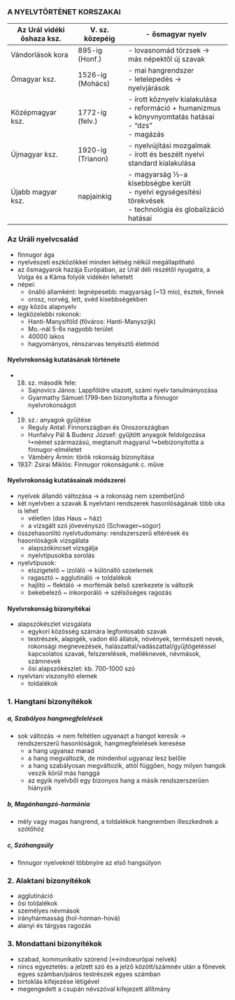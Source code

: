 ### A NYELVTÖRTÉNET KORSZAKAI

| Az Urál vidéki őshaza ksz. | V. sz. közepéig   | - ősmagyar nyelv                                                                                                 |
| -------------------------- | ----------------- | ---------------------------------------------------------------------------------------------------------------- |
| Vándorlások kora           | 895-ig (Honf.)    | - lovasnomád törzsek → más népektől új szavak                                                                    |
| Ómagyar ksz.               | 1526-ig (Mohács)  | - mai hangrendszer<br>- letelepedés → nyelvjárások                                                               |
| Középmagyar ksz.           | 1772-ig (felv.)   | - írott köznyelv kialakulása<br>- reformáció + humanizmus + könyvnyomtatás hatásai<br>- “dzs”<br>- magázás       |
| Újmagyar ksz.              | 1920-ig (Trianon) | - nyelvújítási mozgalmak<br>- írott és beszélt nyelvi standard kialakulása                                       |
| Újabb magyar ksz.          | napjainkig        | - magyarság ⅓-a kisebbségbe került<br>- nyelvi egységesítési törekvések<br>- technológia és globalizáció hatásai |
### Az Uráli nyelvcsalád 

- finnugor ága
- nyelvészeti eszközökkel minden kétség nélkül megállapítható
- az ősmagyarok hazája Európában, az Urál déli részétől nyugatra, a Volga és a Káma folyók vidékén lehetett
- népei:
	- önálló államként: legnépesebb: magyarság (~13 mio), észtek, finnek
	- orosz, norvég, lett, svéd kisebbségekben
- egy közös alapnyelv
- legközelebbi rokonok:
	- Hanti-Manysiföld (főváros: Hanti-Manyszijk)
	- Mo.-nál 5-6x nagyobb terület
	- 40000 lakos
	- hagyományos, rénszarvas tenyésztő életmód

#### Nyelvrokonság kutatásának története

- 18. sz. második fele:
	- Sajnovics János: Lappföldre utazott, számi nyelv tanulmányozása
	- Gyarmathy Sámuel:1799-ben bizonyította a finnugor nyelvrokonságot
- 19. sz.: anyagok gyűjtése
	- Reguly Antal: Finnországban és Oroszországban
	- Hunfalvy Pál & Budenz József: gyűjtött anyagok feldolgozása
		↳német származású, megtanult magyarul
		↳bebizonyította a finnugor-elméletet
	- Vámbéry Ármin: török rokonság bizonyítása
- 1937: Zsirai Miklós: Finnugor rokonságunk c. műve

#### Nyelvrokonság kutatásainak módszerei

- nyelvek állandó változása → a rokonság nem szembetűnő
- két nyelvben a szavak & nyelvtani rendszerek hasonlóságának több oka is lehet
	- véletlen (das Haus ~ ház)
	- a vizsgált szó jövevényszó (Schwager~sógor)
- összehasonlító nyelvtudomány: rendszerszerű eltérések és hasonlóságok vizsgálata
	- alapszókincset vizsgálja
	- nyelvtípusokba sorolás
- nyelvtípusok:
	- elszigetelő ~ izoláló → különálló szóelemek
	- ragasztó ~ agglutináló → toldalékok
	- hajlító ~ flektáló → morfémák belső szerkezete is változik
	- bekebelező ~ inkorporáló → szélsőséges ragozás

#### Nyelvrokonság bizonyítékai

- alapszókészlet vizsgálata
	- egykori közösség számára legfontosabb szavak
	- testrészek, alapigék, vadon élő állatok, növények, természeti nevek, rokonsági megnevezések, halászattal/vadászattal/gyűjtögetéssel kapcsolatos szavak, felszerelések, melléknevek, névmások, számnevek
	- ősi alapszókészlet: kb. 700-1000 szó
- nyelvtani viszonyító elemek
	- toldalékok

### 1. Hangtani bizonyítékok

##### a, Szabályos hangmegfelelések

- sok változás → nem feltétlen ugyanazt a hangot keresik → rendszerszerű hasonlóságok, hangmegfelelések keresése
	- a hang ugyanaz marad
	- a hang megváltozik, de mindenhol ugyanaz lesz belőle
	- a hang szabályosan megváltozik, attól függően, hogy milyen hangok veszik körül más hanggá
	- az egyik nyelvből egy bizonyos hang a másik rendszerszerűen hiányzik

##### b, Magánhangzó-harmónia

- mély vagy magas hangrend, a toldalékok hangnemben illeszkednek a szótőhöz

##### c, Szóhangsúly

- finnugor nyelveknél többnyire az első hangsúlyon

### 2. Alaktani bizonyítékok

- agglutináció
- ősi toldalékok
- személyes névmások
- irányhármasság (hol-honnan-hová)
- alanyi és tárgyas ragozás

### 3. Mondattani bizonyítékok

- szabad, kommunikatív szórend (↔indoeurópai nelvek)
- nincs egyeztetés: a jelzett szó és a jelző között/számnév után a főnevek egyes számban/páros testrészek egyes számban
- birtoklás kifejezése létigével
- megengedett a csupán névszóval kifejezett állítmány